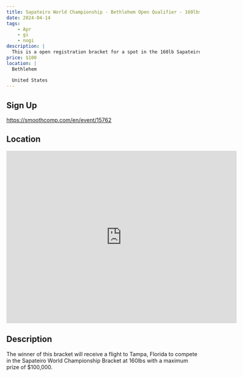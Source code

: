 ```yaml
---
title: Sapateiro World Championship - Bethlehem Open Qualifier - 160lbs
date: 2024-04-14
tags:
    - Apr
    - gi 
    - nogi 
description: |
  This is a open registration bracket for a spot in the 160lb Sapateiro World Championship
price: $100
location: |
  Bethlehem
  
  United States
---
```

## Sign Up
https://smoothcomp.com/en/event/15762

## Location
<iframe src="https://www.google.com/maps/embed?pb=!1m18!1m12!1m3!1d12345.6789!2d-75.3237050!3d40.6450940!2m3!1f0!2f0!3f0!3m2!1i1024!2i768!4f13.1!3m3!1m2!1s0x0%3A0x0!2z40.6450940!5e0!3m2!1sen!2sus!4v1234567890" width="600" height="450" style="border:0;" allowfullscreen="" loading="lazy"></iframe>

## Description
The winner of this bracket will receive a flight to Tampa, Florida to compete in the Sapateiro World Championship Bracket at 160lbs with a maximum prize of $100,000.